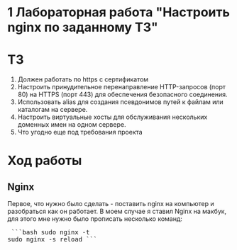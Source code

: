 # 1 Лабораторная работа "Настроить nginx по заданному ТЗ"
# ТЗ
1. Должен работать по https c сертификатом
2. Настроить принудительное перенаправление HTTP-запросов (порт 80) на HTTPS (порт 443) для обеспечения безопасного соединения.
3. Использовать alias для создания псевдонимов путей к файлам или каталогам на сервере.
4. Настроить виртуальные хосты для обслуживания нескольких доменных имен на одном сервере.
5. Что угодно еще под требования проекта
# Ход работы
## Nginx
Первое, что нужно было сделать - поставить nginx на компьютер и разобраться как он работает. В моем случае я ставил Nginx на макбук, для этого мне нужно было прописать несколько команд:
<pre> ```bash sudo nginx -t 
sudo nginx -s reload ``` </pre>